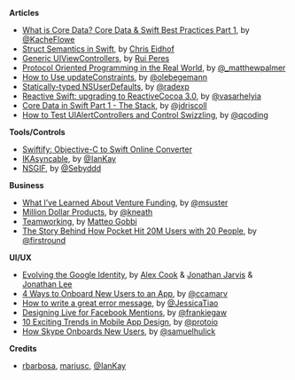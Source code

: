 **Articles**

* [What is Core Data? Core Data & Swift Best Practices Part 1](https://garglingwithrazorblades.wordpress.com/2015/08/27/36/), by [@KacheFlowe](https://twitter.com/KacheFlowe)
* [Struct Semantics in Swift](http://chris.eidhof.nl/posts/struct-semantics-in-swift.html), by [Chris Eidhof](https://twitter.com/chriseidhof)
* [Generic UIViewControllers](http://codeplease.io/2015/08/28/generic-uiviewcontrollers/), by [Rui Peres](https://twitter.com/ruiaaperes)
* [Protocol Oriented Programming in the Real World](http://matthewpalmer.net/blog/2015/08/30/protocol-oriented-programming-in-the-real-world/), by [@_matthewpalmer](https://twitter.com/_matthewpalmer)
* [How to Use updateConstraints](http://oleb.net/blog/2015/08/how-to-use-updateconstraints/), by [@olebegemann](https://twitter.com/olebegemann)
* [Statically-typed NSUserDefaults](http://radex.io/swift/nsuserdefaults/static/), by [@radexp](https://twitter.com/radexp)
* [Reactive Swift: upgrading to ReactiveCocoa 3.0](https://alltheflow.com/reactive-swift-upgrading-to-reactivecocoa-3-0/), by [@vasarhelyia](https://twitter.com/vasarhelyia)
* [Core Data in Swift Part 1 - The Stack](http://themainthread.com/blog/2015/08/core-data-stack-in-swift.html), by [@jdriscoll](https://twitter.com/jdriscoll)
* [How to Test UIAlertControllers and Control Swizzling](http://qualitycoding.org/testing-uialertcontrollers), by [@qcoding](https://twitter.com/qcoding)

**Tools/Controls**

* [Swiftify: Objective-C to Swift Online Converter](http://objectivec2swift.net/#/converter)
* [IKAsyncable](https://github.com/IanKeen/IKAsyncable), by [@IanKay](https://twitter.com/IanKay)
* [NSGIF](https://github.com/NSRare/NSGIF), by [@Sebyddd](https://twitter.com/Sebyddd)

**Business**

* [What I’ve Learned About Venture Funding](http://www.bothsidesofthetable.com/2015/08/20/what-ive-learned-about-venture-funding/), by [@msuster](https://twitter.com/msuster)
* [Million Dollar Products](http://warpspire.com/posts/million-dollar-products/), by [@kneath](https://twitter.com/kneath)
* [Teamworking](https://blog.busuu.com/teamworking/), by [Matteo Gobbi](https://twitter.com/matteo_gobbi)
* [The Story Behind How Pocket Hit 20M Users with 20 People](http://firstround.com/review/the-story-behind-how-pocket-hit-20m-users-with-20-people/), by [@firstround](https://twitter.com/firstround)


**UI/UX**

* [Evolving the Google Identity](https://design.google.com/articles/evolving-the-google-identity/), by [Alex Cook](https://twitter.com/gethyper) & [Jonathan Jarvis](https://twitter.com/JonathanJarvis) & [Jonathan Lee](https://twitter.com/hifromjonathan)
* [4 Ways to Onboard New Users to an App](https://medium.com/product-breakdown/4-ways-to-onboard-new-users-to-an-app-8011a119720a), by [@ccamarv](https://twitter.com/ccamarv)
* [How to write a great error message](https://medium.com/@thomasfuchs/how-to-write-an-error-message-883718173322), by [@JessicaTiao](https://twitter.com/JessicaTiao)
* [Designing Live for Facebook Mentions](https://medium.com/facebook-design/live-for-mentions-cb91b8a59a27), by [@frankiegaw](https://twitter.com/frankiegaw)
* [10 Exciting Trends in Mobile App Design](https://blog.growth.supply/10-exciting-trends-in-mobile-app-design-30ea9856ede0), by [@protoio](https://twitter.com/protoio)
* [How Skype Onboards New Users](http://www.useronboard.com/how-skype-onboards-new-users/), by [@samuelhulick](https://twitter.com/samuelhulick)

**Credits**

*  [rbarbosa](https://github.com/rbarbosa), [mariusc](https://github.com/mariusc), [@IanKay](https://twitter.com/IanKay)
